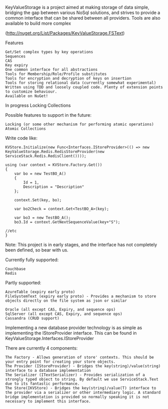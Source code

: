 KeyValueStorage is a project aimed at making storage of data simple, bridging the gap between various NoSql solutions, 
and strives to provide a common interface that can be shared between all providers. Tools are also available to build more complex


(http://nuget.org/List/Packages/KeyValueStorage.FSText)

Features

	Get/Set complex types by key operations
	Sequences
	CAS
	Key expiry
	One common interface for all abstractions
	Tools for Membership/Role/Profile substitutes
	Tools for encryption and decryption of keys on insertion
	Tools for storing relational data (currently somewhat experimental)
	Written using TDD and loosely coupled code. Plenty of extension points to customize behaviour.
	Available on NuGet!
	
In progress
	Locking
	Collections

Possible features to support in the future:
		
	Locking (or some other mechanism for performing atomic operations)
	Atomic Collections
	


Write code like:

	KVStore.Initialize(new Func<Interfaces.IStoreProvider>(() => new KeyValueStorage.Redis.RedisStoreProvider(new ServiceStack.Redis.RedisClient())));

	using (var context = KVStore.Factory.Get())
	{
		var bo = new TestBO_A()
		{
			Id = 1,
			Description = "Description"
		};

		context.Set(key, bo);

		var bo2Check = context.Get<TestBO_A>(key);

		var bo3 = new TestBO_A();
		bo3.Id = context.GetNextSequenceValue(key+"S");

	//etc
	}



Note: This project is in early stages, and the interface has not completely been defined, so bear with us.

Currently fully supported:

	Couchbase
	Redis

Partly supported:

	AzureTable (expiry early proto)
	FileSystemText (expiry early proto) - Provides a mechanism to store objects directly on the file system as json or similar
	
	Oracle (all except CAS, Expiry, and sequence ops)
	SqlServer (all except CAS, Expiry, and sequence ops)	
	Cassandra (CRUD support)



Implementing a new database provider technology is as simple as implementing the IStoreProvider interface. This can be found in KeyValueStorage.Interfaces.IStoreProvider

There are currently 4 components:

	The Factory - Allows generation of store' contexts. This should be your entry point for creating your store objects.
	The Provider (IStoreProvider) - Bridges the key(string)/value(string) interface to a database implementation
	The Serializer (ITextSerializer) - Provides serialization of a strongly typed object to string. By default we use ServiceStack.Text due to its fantastic performance.
	The Store(IKVStore) - Bridges the key(string)/value(T) interface to the provider via a serializer or other intermediary logic. A standard bridge implementation is provided so normally speaking it is not necessary to implement this interface.

